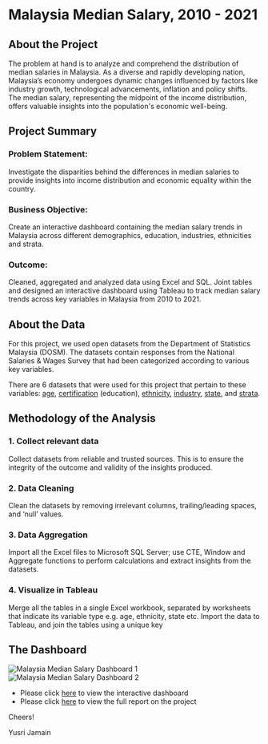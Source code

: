 # Malaysia Median Salary, 2010 - 2021

## About the Project
The problem at hand is to analyze and comprehend the distribution of median salaries in Malaysia. As a diverse and rapidly developing nation, Malaysia’s economy undergoes dynamic changes influenced by factors like industry growth, technological advancements, inflation and policy shifts. The median salary, representing the midpoint of the income distribution, offers valuable insights into the population's economic well-being.

## Project Summary
### Problem Statement: 
Investigate the disparities behind the differences in median salaries to provide insights into income distribution and economic equality within the country.
### Business Objective:
Create an interactive dashboard containing the median salary trends in Malaysia across different demographics, education, industries, ethnicities and strata.
### Outcome:
Cleaned, aggregated and analyzed data using Excel and SQL. Joint tables and designed an interactive dashboard using Tableau to track median salary trends across key variables in Malaysia from 2010 to 2021.

## About the Data
For this project, we used open datasets from the Department of Statistics Malaysia (DOSM). The datasets contain responses from the National Salaries & Wages Survey that had been categorized according to various key variables.

There are 6 datasets that were used for this project that pertain to these variables: [age](https://open.dosm.gov.my/data-catalogue/dosm-public-economy_salaries_age_sex_2), [certification](https://open.dosm.gov.my/data-catalogue/dosm-public-economy_salaries_certification_sex_2) (education), [ethnicity](https://open.dosm.gov.my/data-catalogue/dosm-public-economy_salaries_ethnicity_sex_2), [industry](https://open.dosm.gov.my/data-catalogue/dosm-public-economy_salaries_industry_sex_2), [state](https://open.dosm.gov.my/data-catalogue/dosm-public-economy_salaries_state_sex_2), and [strata](https://open.dosm.gov.my/data-catalogue/dosm-public-economy_salaries_strata_sex_2).

## Methodology of the Analysis
### 1. Collect relevant data
Collect datasets from reliable and trusted sources. This is to ensure the integrity of the outcome and validity of the insights produced.
### 2. Data Cleaning
Clean the datasets by removing irrelevant columns, trailing/leading spaces, and ‘null’ values.
### 3. Data Aggregation
Import all the Excel files to Microsoft SQL Server; use CTE, Window and Aggregate functions to perform calculations and extract insights from the datasets.
### 4. Visualize in Tableau
Merge all the tables in a single Excel workbook, separated by worksheets that indicate its variable type e.g. age, ethnicity, state etc. Import the data to Tableau, and join the tables using a unique key

## The Dashboard
![Malaysia Median Salary Dashboard 1](https://github.com/yusrijamain/malaysia-median-salary-2021/assets/129306959/18bc7e40-e277-44a2-8025-7fe6d2ae0b80)
![Malaysia Median Salary Dashboard 2](https://github.com/yusrijamain/malaysia-median-salary-2021/assets/129306959/d3924a2e-5adc-45b4-9d35-8fa713502f1b)

* Please click [here](https://public.tableau.com/shared/Q826N3M95?:display_count=n&:origin=viz_share_link) to view the interactive dashboard
* Please click [here](https://medium.com/@myusrijamain/malaysia-median-salary-e23e0f8c40da) to view the full report on the project



Cheers!

Yusri Jamain
